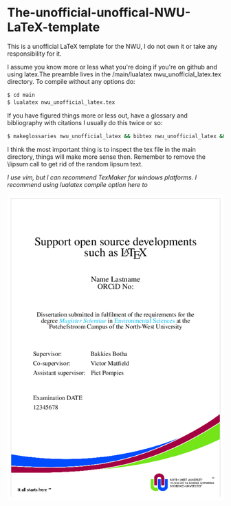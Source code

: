 # The-unofficial-unoffical-NWU-LaTeX-template

This is a unofficial LaTeX template for the NWU, I do not own it or take any responsibility for it.

I assume you know more or less what you're doing if you're on github and using latex.The preamble lives in the /main/lualatex nwu_unofficial_latex.tex directory. To compile without any options do: 

```bash
$ cd main 
$ lualatex nwu_unofficial_latex.tex 
```

If you have figured things more or less out, have a glossary and bibliography with citations I usually do this twice or so: 

```bash
$ makeglossaries nwu_unofficial_latex && bibtex nwu_unofficial_latex && lualatex nwu_unofficial_latex.tex 
```

I think the most important thing is to inspect the tex file in the main directory, things will make more sense then. Remember to remove the \lipsum call to get rid of the random lipsum text.

*I use vim, but I can recommend TexMaker for windows platforms. I recommend using lualatex compile option here to*

![The sacret title page](title_page.png)
